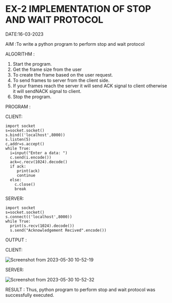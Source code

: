 # EX-2 IMPLEMENTATION OF STOP AND WAIT PROTOCOL

DATE:16-03-2023

AIM :To write a python program to perform stop and wait protocol


ALGORITHM :
1. Start the program.
2. Get the frame size from the user
3. To create the frame based on the user request.
4. To send frames to server from the client side.
5. If your frames reach the server it will send ACK signal to client
otherwise it will sendNACK signal to client.
6. Stop the program.


PROGRAM :

CLIENT:
```
import socket
s=socket.socket()
s.bind(('localhost',8000))
s.listen(5)
c,addr=s.accept()
while True:
  i=input("Enter a data: ")
  c.send(i.encode())
  ack=c.recv(1024).decode()
  if ack:
     print(ack)
     continue
  else:
    c.close()
    break
 ```
 
SERVER:
```
import socket
s=socket.socket()
s.connect(('localhost',8000))
while True:
  print(s.recv(1024).decode())
  s.send("Acknowledgement Recived".encode())
```


OUTPUT :

CLIENT:




![Screenshot from 2023-05-30 10-52-19](https://github.com/Deeksha78/EX-2/assets/128116204/a845128a-0f00-48a9-9066-b37752ef45e2)

 
 
 
SERVER:



![Screenshot from 2023-05-30 10-52-32](https://github.com/Deeksha78/EX-2/assets/128116204/91c649e8-9f46-42aa-8ac1-aaec0312b13b)

 



RESULT :
Thus, python program to perform stop and wait protocol was successfully executed.

